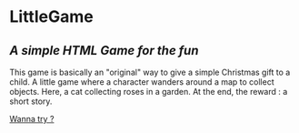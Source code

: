 # LittleGame
## _A simple HTML Game for the fun_

This game is basically an "original" way to give a simple Christmas gift to a child.
A little game where a character wanders around a map to collect objects. Here, a cat collecting roses in a garden. At the end, the reward : a short story.

[Wanna try ?](https://littlegame.raggara.com/)
